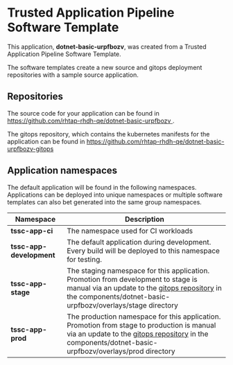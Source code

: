 # Trusted Application Pipeline Software Template

This application, **dotnet-basic-urpfbozv**, was created from a Trusted Application Pipeline Software Template.

The software templates create a new source and gitops deployment repositories with a sample source application. 

## Repositories

The source code for your application can be found in [https://github.com/rhtap-rhdh-qe/dotnet-basic-urpfbozv ](https://github.com/rhtap-rhdh-qe/dotnet-basic-urpfbozv ).
 
The gitops repository, which contains the kubernetes manifests for the application can be found in 
[https://github.com/rhtap-rhdh-qe/dotnet-basic-urpfbozv-gitops ](https://github.com/rhtap-rhdh-qe/dotnet-basic-urpfbozv-gitops ) 

## Application namespaces 

The default application will be found in the following namespaces. Applications can be deployed into unique namespaces or multiple software templates can also bet generated into the same group namespaces.  

|  Namespace   |  Description   |  
| -------- | -------- |
| **tssc-app-ci** | The namespace used for CI workloads |
| **tssc-app-development** | The default application during development. Every build will be deployed to this namespace for testing. |
| **tssc-app-stage** | The staging namespace for this application. Promotion from development to stage is manual via an update to the [gitops repository](https://github.com/rhtap-rhdh-qe/dotnet-basic-urpfbozv-gitops ) in the components/dotnet-basic-urpfbozv/overlays/stage directory |
| **tssc-app-prod** | The production namespace for this application. Promotion from stage to production is manual via an update to the [gitops repository](https://github.com/rhtap-rhdh-qe/dotnet-basic-urpfbozv-gitops ) in the components/dotnet-basic-urpfbozv/overlays/prod directory |